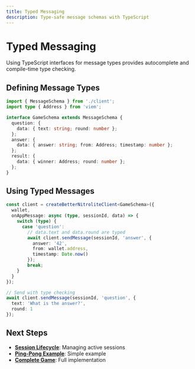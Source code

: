 ```yaml
---
title: Typed Messaging
description: Type-safe message schemas with TypeScript
---
```


# Typed Messaging

Using TypeScript interfaces for message types provides autocomplete and compile-time type checking.

## Defining Message Types

```typescript
import { MessageSchema } from './client';
import type { Address } from 'viem';

interface GameSchema extends MessageSchema {
  question: {
    data: { text: string; round: number };
  };
  answer: {
    data: { answer: string; from: Address; timestamp: number };
  };
  result: {
    data: { winner: Address; round: number };
  };
}
```

## Using Typed Messages

```typescript
const client = createBetterNitroliteClient<GameSchema>({
  wallet,
  onAppMessage: async (type, sessionId, data) => {
    switch (type) {
      case 'question':
        // data.text and data.round are typed
        await client.sendMessage(sessionId, 'answer', {
          answer: '42',
          from: wallet.address,
          timestamp: Date.now()
        });
        break;
    }
  }
});

// Send with type checking
await client.sendMessage(sessionId, 'question', {
  text: 'What is the answer?',
  round: 1
});
```

## Next Steps

- **[Session Lifecycle](./session-lifecycle)**: Managing active sessions
- **[Ping-Pong Example](../patterns/ping-pong)**: Simple example
- **[Complete Game](../patterns/complete-game)**: Full implementation
